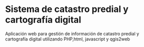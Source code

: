 # Sistema de catastro predial y cartografía digital

Aplicación web para gestión de información de catastro predial y cartografía digital
utilizando PHP,html, javascript y qgis2web
